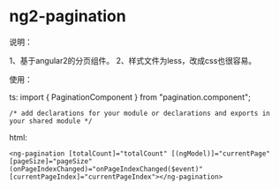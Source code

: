 # ng2-pagination

说明：

1、基于angular2的分页组件。
2、样式文件为less，改成css也很容易。

使用：

ts:
    import { PaginationComponent } from "pagination.component";

    /* add declarations for your module or declarations and exports in your shared module */

html:


    <ng-pagination [totalCount]="totalCount" [(ngModel)]="currentPage" [pageSize]="pageSize" (onPageIndexChanged)="onPageIndexChanged($event)" [currentPageIndex]="currentPageIndex"></ng-pagination>
